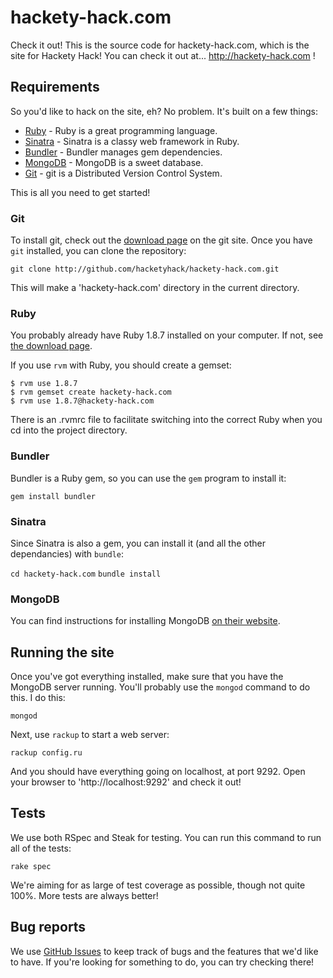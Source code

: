 # hackety-hack.com

Check it out! This is the source code for hackety-hack.com, which is the site for Hackety Hack! You can check it out at... http://hackety-hack.com !

## Requirements

So you'd like to hack on the site, eh? No problem. It's built on a few things:

* [Ruby](http://ruby-lang.org/) - Ruby is a great programming language.
* [Sinatra](http://sinatrarb.com/) - Sinatra is a classy web framework in Ruby.
* [Bundler](http://gembundler.com/) - Bundler manages gem dependencies. 
* [MongoDB](http://mongodb.com) - MongoDB is a sweet database.
* [Git](http://git-scm.com/) - git is a Distributed Version Control System. 

This is all you need to get started!

### Git

To install git, check out the [download page](http://git-scm.com/download) on the git site.
Once you have `git` installed, you can clone the repository:

`git clone http://github.com/hacketyhack/hackety-hack.com.git`

This will make a 'hackety-hack.com' directory in the current directory.

### Ruby

You probably already have Ruby 1.8.7 installed on your computer. If not, see [the download page](http://www.ruby-lang.org/en/downloads/).

If you use `rvm` with Ruby, you should create a gemset:

    $ rvm use 1.8.7
    $ rvm gemset create hackety-hack.com
    $ rvm use 1.8.7@hackety-hack.com

There is an .rvmrc file to facilitate switching into the correct Ruby when you cd into the project directory.

### Bundler

Bundler is a Ruby gem, so you can use the `gem` program to install it:

`gem install bundler`

### Sinatra

Since Sinatra is also a gem, you can install it (and all the other dependancies) with `bundle`:

`cd hackety-hack.com`
`bundle install`

### MongoDB

You can find instructions for installing MongoDB [on their website](http://www.mongodb.org/downloads).

## Running the site

Once you've got everything installed, make sure that you have the MongoDB server running. You'll probably use the `mongod` command to do this. I do this:

`mongod`

Next, use `rackup` to start a web server: 

`rackup config.ru`

And you should have everything going on localhost, at port 9292. Open your browser to 'http://localhost:9292' and check it out!

## Tests

We use both RSpec and Steak for testing. You can run this command to run all of the tests:

`rake spec`

We're aiming for as large of test coverage as possible, though not quite 100%. More tests are always better!

## Bug reports

We use [GitHub Issues](http://github.com/hacketyhack/hackety-hack.com/issues) to keep track of bugs and the features that we'd like to have. If you're looking for something to do, you can try checking there!
